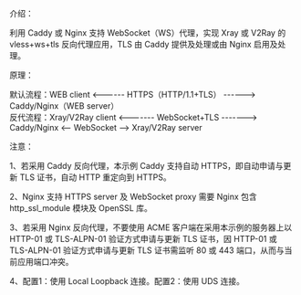 介绍：

利用 Caddy 或 Nginx 支持 WebSocket（WS）代理，实现 Xray 或 V2Ray 的 vless+ws+tls 反向代理应用，TLS 由 Caddy 提供及处理或由 Nginx 启用及处理。

原理：

默认流程：WEB client <------ HTTPS（HTTP/1.1+TLS） ------> Caddy/Nginx（WEB server）  
反代流程：Xray/V2Ray client <------- WebSocket+TLS -------> Caddy/Nginx <-- WebSocket --> Xray/V2Ray server

注意：

1、若采用 Caddy 反向代理，本示例 Caddy 支持自动 HTTPS，即自动申请与更新 TLS 证书，自动 HTTP 重定向到 HTTPS。

2、Nginx 支持 HTTPS server 及 WebSocket proxy 需要 Nginx 包含 http_ssl_module 模块及 OpenSSL 库。

3、若采用 Nginx 反向代理，不要使用 ACME 客户端在采用本示例的服务器上以 HTTP-01 或 TLS-ALPN-01 验证方式申请与更新 TLS 证书，因 HTTP-01 或 TLS-ALPN-01 验证方式申请与更新 TLS 证书需监听 80 或 443 端口，从而与当前应用端口冲突。

4、配置1：使用 Local Loopback 连接。配置2：使用 UDS 连接。
